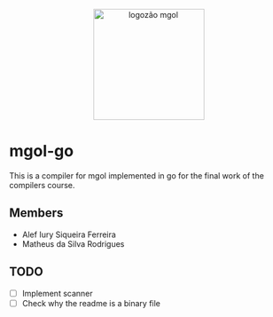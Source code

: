 <p align="center">
  <img style="height: 200px" src="https://i.ibb.co/NK59vPR/Whats-App-Image-2021-12-21-at-10-44-15-AM.jpg" alt="logozão mgol"/>
</p>

# mgol-go

This is a compiler for mgol implemented in go for the final work of the compilers course.

## Members

- Alef Iury Siqueira Ferreira
- Matheus da Silva Rodrigues

## TODO

- [ ] Implement scanner
- [ ] Check why the readme is a binary file

